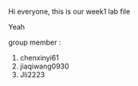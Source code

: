Hi everyone, this is our week1 lab file

Yeah

group member :
1. chenxinyi61
2. jiaqiwang0930
3. Jli2223
